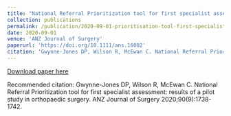 ```yaml
---
title: "National Referral Prioritization tool for first specialist assessment: results of a pilot study in orthopaedic surgery"
collection: publications
permalink: /publication/2020-09-01-prioritisation-tool-first-specialist-appointment
date: 2020-09-01
venue: 'ANZ Journal of Surgery'
paperurl: 'https://doi.org/10.1111/ans.16002'
citation: 'Gwynne-Jones DP, Wilson R, McEwan C. National Referral Prioritization tool for first specialist assessment: results of a pilot study in orthopaedic surgery. ANZ Journal of Surgery 2020;90(9):1738-1742.'
---
```


<a href='https://doi.org/10.1111/ans.16002'>Download paper here</a>

Recommended citation: Gwynne-Jones DP, Wilson R, McEwan C. National Referral Prioritization tool for first specialist assessment: results of a pilot study in orthopaedic surgery. ANZ Journal of Surgery 2020;90(9):1738-1742.